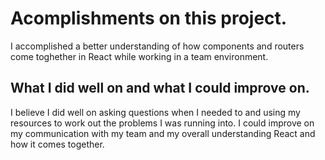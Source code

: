 # Acomplishments on this project. 

I accomplished a better understanding of how components and routers come toghether in React while working in a team environment. 

## What I did well on and what I could improve on. 

I believe I did well on asking questions when I needed to and using my resources to work out the problems I was running into. 
I could improve on my communication with my team and my overall understanding React and how it comes together. 